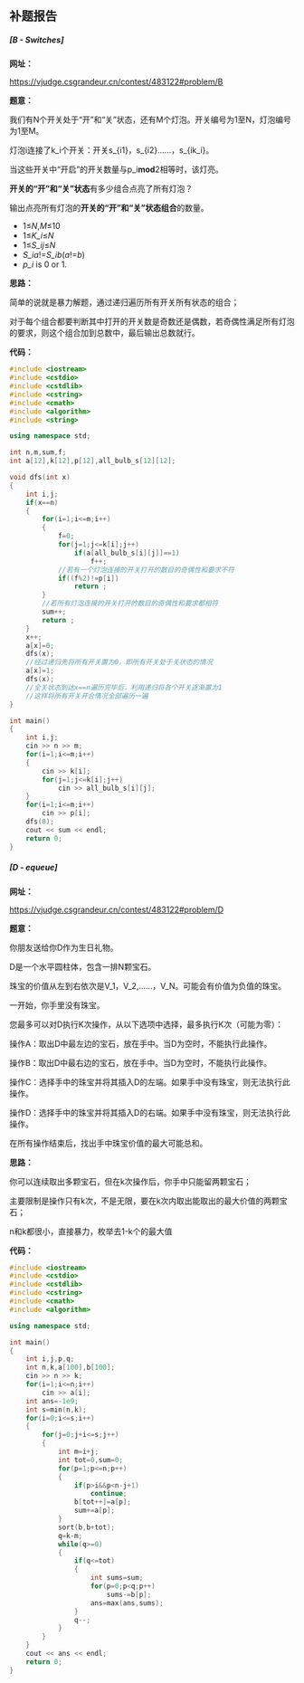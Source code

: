## 补题报告

##### [B - Switches]

**网址：**

https://vjudge.csgrandeur.cn/contest/483122#problem/B

**题意：**

我们有N个开关处于“开”和“关”状态，还有M个灯泡。开关编号为1至N，灯泡编号为1至M。

灯泡i连接了k_i个开关：开关s_{i1}，s_{i2}......，s_{ik_i}。

当这些开关中“开启”的开关数量与p_i**mod**2相等时，该灯亮。

**开关的“开”和“关”状态**有多少组合点亮了所有灯泡？

输出点亮所有灯泡的**开关的“开”和“关”状态组合**的数量。

- 1≤*N*,*M*≤10
- 1≤*K_i*≤*N*
- 1≤*S_ij*≤*N*
- *S_ia*\!=*S_ib*(*a*\!=*b*)
- *p_i* is 0 or 1.

**思路：**

简单的说就是暴力解题，通过递归遍历所有开关所有状态的组合；

对于每个组合都要判断其中打开的开关数是奇数还是偶数，若奇偶性满足所有灯泡的要求，则这个组合加到总数中，最后输出总数就行。

**代码：**

```c++
#include <iostream>
#include <cstdio>
#include <cstdlib>
#include <cstring>
#include <cmath>
#include <algorithm>
#include <string>

using namespace std;

int n,m,sum,f;
int a[12],k[12],p[12],all_bulb_s[12][12];

void dfs(int x)
{
    int i,j;
    if(x==n)
    {
        for(i=1;i<=m;i++)
        {
            f=0;
            for(j=1;j<=k[i];j++)
                if(a[all_bulb_s[i][j]]==1)
                    f++;
            //若有一个灯泡连接的开关打开的数目的奇偶性和要求不符
            if((f%2)!=p[i])
                return ;
        }
        //若所有灯泡连接的开关打开的数目的奇偶性和要求都相符
        sum++;
        return ;
    }
    x++;
    a[x]=0;
    dfs(x);
    //经过递归先将所有开关置为0，即所有开关处于关状态的情况
    a[x]=1;
    dfs(x);
    //全关状态到达x==n遍历完毕后，利用递归将各个开关逐渐置为1
    //这样将所有开关开合情况全部遍历一遍
}

int main()
{
    int i,j;
    cin >> n >> m;
    for(i=1;i<=m;i++)
    {
        cin >> k[i];
        for(j=1;j<=k[i];j++)
            cin >> all_bulb_s[i][j];
    }
    for(i=1;i<=m;i++)
        cin >> p[i];
    dfs(0);
    cout << sum << endl;
    return 0;
}
```



##### [D - equeue]

**网址：**

https://vjudge.csgrandeur.cn/contest/483122#problem/D

**题意：**

你朋友送给你D作为生日礼物。

D是一个水平圆柱体，包含一排N颗宝石。

珠宝的价值从左到右依次是V_1，V_2,......，V_N。可能会有价值为负值的珠宝。

一开始，你手里没有珠宝。

您最多可以对D执行K次操作，从以下选项中选择，最多执行K次（可能为零）：

操作A：取出D中最左边的宝石，放在手中。当D为空时，不能执行此操作。

操作B：取出D中最右边的宝石，放在手中。当D为空时，不能执行此操作。

操作C：选择手中的珠宝并将其插入D的左端。如果手中没有珠宝，则无法执行此操作。

操作D：选择手中的珠宝并将其插入D的右端。如果手中没有珠宝，则无法执行此操作。

在所有操作结束后，找出手中珠宝价值的最大可能总和。

**思路：**

你可以连续取出多颗宝石，但在k次操作后，你手中只能留两颗宝石；

主要限制是操作只有k次，不是无限，要在k次内取出能取出的最大价值的两颗宝石；

n和k都很小，直接暴力，枚举去1-k个的最大值

**代码：**

```c++
#include <iostream>
#include <cstdio>
#include <cstdlib>
#include <cstring>
#include <cmath>
#include <algorithm>

using namespace std;

int main()
{
    int i,j,p,q;
    int n,k,a[100],b[100];
    cin >> n >> k;
    for(i=1;i<=n;i++)
        cin >> a[i];
    int ans=-1e9;
    int s=min(n,k);
    for(i=0;i<=s;i++)
    {
        for(j=0;j+i<=s;j++)
        {
            int m=i+j;
            int tot=0,sum=0;
            for(p=1;p<=n;p++)
            {
                if(p>i&&p<n-j+1)
                    continue;
                b[tot++]=a[p];
                sum+=a[p];
            }
            sort(b,b+tot);
            q=k-m;
            while(q>=0)
            {
                if(q<=tot)
                {
                    int sums=sum;
                    for(p=0;p<q;p++)
                        sums-=b[p];
                    ans=max(ans,sums);
                }
                q--;
            }
        }
    }
    cout << ans << endl;
    return 0;
}
```

 
